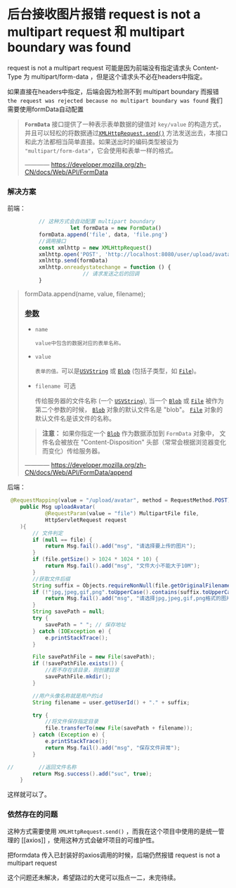 # 后台接收图片报错 request is not a multipart request 和 multipart boundary was found



request is not a multipart request 可能是因为前端没有指定请求头 Content-Type 为 multipart/form-data ，但是这个请求头不必在headers中指定。

如果直接在headers中指定，后端会因为检测不到 multipart boundary 而报错 `the request was rejected because no multipart boundary was found` 我们需要使用formData自动配置



> **`FormData`** 接口提供了一种表示表单数据的键值对 `key/value` 的构造方式，并且可以轻松的将数据通过[`XMLHttpRequest.send()`](https://developer.mozilla.org/zh-CN/docs/Web/API/XMLHttpRequest/send) 方法发送出去，本接口和此方法都相当简单直接。如果送出时的编码类型被设为 `"multipart/form-data"`，它会使用和表单一样的格式。
>
> ———— https://developer.mozilla.org/zh-CN/docs/Web/API/FormData



### 解决方案

前端：

```js
          // 这种方式会自动配置 multipart boundary
					let formData = new FormData()
          formData.append('file', data, 'file.png')
          //调用接口
          const xmlhttp = new XMLHttpRequest()
          xmlhttp.open('POST', 'http://localhost:8080/user/upload/avatar', true)
          xmlhttp.send(formData)
          xmlhttp.onreadystatechange = function () {
						// 请求发送之后的回调
          }
```



> formData.append(name, value, filename);
>
> ### [参数](https://developer.mozilla.org/zh-CN/docs/Web/API/FormData/append#append_parameters)
>
> - `name`
>
>   `value中包含的数据对应的表单名称。`
>
> - `value`
>
>   `表单的值。`可以是[`USVString`](https://developer.mozilla.org/zh-CN/docs/Web/API/USVString) 或 [`Blob`](https://developer.mozilla.org/zh-CN/docs/Web/API/Blob) (包括子类型，如 [`File`](https://developer.mozilla.org/zh-CN/docs/Web/API/File))。
>
> - `filename `可选
>
>   传给服务器的文件名称 (一个 [`USVString`](https://developer.mozilla.org/zh-CN/docs/Web/API/USVString)), 当一个 [`Blob`](https://developer.mozilla.org/zh-CN/docs/Web/API/Blob) 或 [`File`](https://developer.mozilla.org/zh-CN/docs/Web/API/File) 被作为第二个参数的时候， [`Blob`](https://developer.mozilla.org/zh-CN/docs/Web/API/Blob) 对象的默认文件名是 "blob"。 [`File`](https://developer.mozilla.org/zh-CN/docs/Web/API/File) 对象的默认文件名是该文件的名称。
>
> > **注意：** 如果你指定一个 [`Blob`](https://developer.mozilla.org/zh-CN/docs/Web/API/Blob) 作为数据添加到 `FormData` 对象中， 文件名会被放在 "Content-Disposition" 头部（常常会根据浏览器变化而变化）传给服务器。
>
> ———— https://developer.mozilla.org/zh-CN/docs/Web/API/FormData/append



后端：

```java
 @RequestMapping(value = "/upload/avatar", method = RequestMethod.POST)
    public Msg uploadAvatar(
            @RequestParam(value = "file") MultipartFile file,
            HttpServletRequest request
    ){
        // 文件判定
        if (null == file) {
            return Msg.fail().add("msg", "请选择要上传的图片");
        }
        if (file.getSize() > 1024 * 1024 * 10) {
            return Msg.fail().add("msg", "文件大小不能大于10M");
        }
        //获取文件后缀
        String suffix = Objects.requireNonNull(file.getOriginalFilename()).substring(file.getOriginalFilename().lastIndexOf(".") + 1);
        if (!"jpg,jpeg,gif,png".toUpperCase().contains(suffix.toUpperCase())) {
            return Msg.fail().add("msg", "请选择jpg,jpeg,gif,png格式的图片");
        }
        String savePath = null;
        try {
            savePath = " "; // 保存地址
        } catch (IOException e) {
            e.printStackTrace();
        }

        File savePathFile = new File(savePath);
        if (!savePathFile.exists()) {
            //若不存在该目录，则创建目录
            savePathFile.mkdir();
        }

        //用户头像名称就是用户的id
        String filename = user.getUserId() + "." + suffix;

        try {
            //将文件保存指定目录
            file.transferTo(new File(savePath + filename));
        } catch (Exception e) {
            e.printStackTrace();
            return Msg.fail().add("msg", "保存文件异常");
        }

//        //返回文件名称
        return Msg.success().add("suc", true);
    }
```

这样就可以了。



### 依然存在的问题

这种方式需要使用 `XMLHttpRequest.send()` ，而我在这个项目中使用的是统一管理的 [[axios]] ，使用这种方式会破坏项目的可维护性。

把formdata 传入已封装好的axios调用的时候，后端仍然报错 request is not a multipart request  

这个问题还未解决，希望路过的大佬可以指点一二，未完待续。
